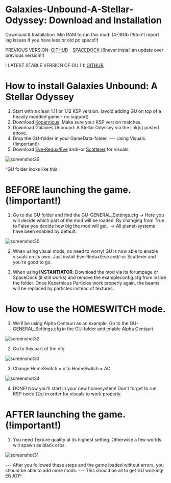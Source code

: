 # Galaxies-Unbound-A-Stellar-Odyssey: Download and Installation
Download & Installation 
Min RAM to run this mod: (4-)8Gb (!!don't report lag issues if you have less or old pc specs!!)

PREVIOUS VERSION: [GITHUB](https://github.com/StarCrusher96/Galaxies-Unbound-A-Stellar-Odyssey/releases/tag/1.0.2-3) - [SPACEDOCK](https://spacedock.info/mod/2620/Galaxies%20Unbound:%20A%20Stellar%20Odyssey) (!!never install an update over previous version!!)

! LATEST STABLE VERSION OF GU 1.1: [GITHUB](https://github.com/StarCrusher96/Galaxies-Unbound-A-Stellar-Odyssey/releases/tag/1.1)




# How to install Galaxies Unbound: A Stellar Odyssey

1. Start with a clean 1.11 or 1.12 KSP version. (avoid adding GU on top of a heavily modded game - no support)
2. Download [Kopernicus](https://github.com/kopernicus/kopernicus/releases). Make sure your KSP version matches.
3. Download Galaxies Unbound: A Stellar Odyssey via the link(s) posted above.
4. Drop the GU-folder in your GameData-folder.
--- Using Visuals. (!important!)
5. Download [Eve-Redux/Eve](https://github.com/LGhassen/EnvironmentalVisualEnhancements/releases/) and/-or [Scatterer](https://github.com/LGhassen/Scatterer/releases) for visuals.

![screenshot29](https://cdn.discordapp.com/attachments/543910002138808330/859051017067823104/unknown.png)

^GU folder looks like this.

# BEFORE launching the game. (!important!)
1. Go to the GU folder and find the GU-GENERAL_Settings.cfg
-> Here you will decide which part of the mod will be loaded. By changing from True to False you decide how big the mod will get. 
-> All planet-systems have been enabled by default.

![screenshot30](https://cdn.discordapp.com/attachments/543910002138808330/859051500306956288/unknown.png)

2. When using visual mods, no need to worry! GU is now able to enable visuals on its own. Just install Eve-Redux/Eve and/-or Scatterer and you're good to go.

3. When using **INSTANTIATOR**. Download the mod via its forumpage or SpaceDock (it still works) and remove the exampleconfig.cfg from inside the folder. Once Kopernicus Particles work properly again, the beams will be replaced by particles instead of textures.

# How to use the HOMESWITCH mode.

1. We'll be using Alpha Centauri as an example. Go to the GU-GENERAL_Settings.cfg in the GU-folder and enable Alpha Centauri.

![screenshot32](https://cdn.discordapp.com/attachments/543910002138808330/859055860600274947/unknown.png)

2. Go to this part of the cfg.

![screenshot33](https://cdn.discordapp.com/attachments/543910002138808330/859053530526122024/unknown.png)

3. Change HomeSwitch = x to HomeSwitch = AC

![screenshot34](https://cdn.discordapp.com/attachments/543910002138808330/859053941999665232/unknown.png)

4. DONE! Now you'll start in your new homesystem! Don't forget to run KSP twice (2x) in order for visuals to work properly. 



# AFTER launching the game. (!important!)

1. You need Texture quality at its highest setting. Otherwise a few worlds will spawn as black orbs. 

![screenshot31](https://cdn.discordapp.com/attachments/527312263854424067/795708645983256607/Settings.PNG)


--- After you followed these steps and the game loaded without errors, you should be able to add more mods.
--- This should be all to get GU working! ENJOY!


